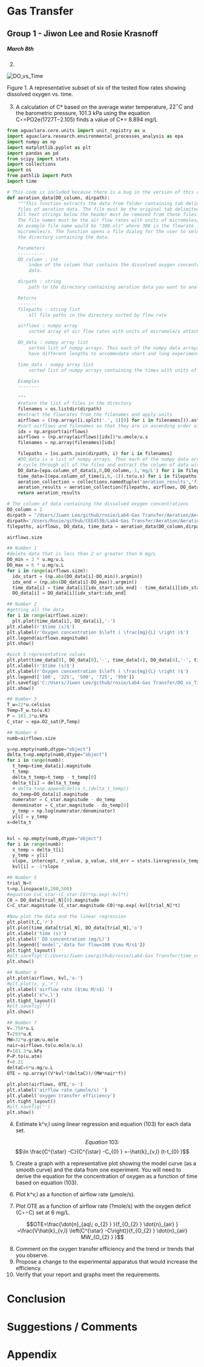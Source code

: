 # Gas Transfer
## Group 1 - Jiwon Lee and Rosie Krasnoff
##### March 8th

2.
![DO_vs_Time](https://github.com/rosiekrasnoff/CEE4530/blob/master/Lab4-Gas%20Transfer/DO_vs_Time.png?raw=true)

Figure 1. A representative subset of six of the tested flow rates showing dissolved oxygen vs. time.

3. A calculation of C* based on the average water temperature, $22^\circ C$ and the barometric pressure, 101.3 kPa using the equation C⋆=PO2e(1727T−2.105) finds a value of C*= 8.894 mg/L

``` python
from aguaclara.core.units import unit_registry as u
import aguaclara.research.environmental_processes_analysis as epa
import numpy as np
import matplotlib.pyplot as plt
import pandas as pd
from scipy import stats
import collections
import os
from pathlib import Path
import time

# This code is included because there is a bug in the version of this code that is in epa.
def aeration_data(DO_column, dirpath):
    """This function extracts the data from folder containing tab delimited
    files of aeration data. The file must be the original tab delimited file.
    All text strings below the header must be removed from these files.
    The file names must be the air flow rates with units of micromoles/s.
    An example file name would be "300.xls" where 300 is the flowrate in
    micromoles/s. The function opens a file dialog for the user to select
    the directory containing the data.

    Parameters
    ----------
    DO_column : int
        index of the column that contains the dissolved oxygen concentration
        data.

    dirpath : string
        path to the directory containing aeration data you want to analyze

    Returns
    -------
    filepaths : string list
        all file paths in the directory sorted by flow rate

    airflows : numpy array
        sorted array of air flow rates with units of micromole/s attached

    DO_data : numpy array list
        sorted list of numpy arrays. Thus each of the numpy data arrays can
        have different lengths to accommodate short and long experiments

    time_data : numpy array list
        sorted list of numpy arrays containing the times with units of seconds

    Examples
    --------

    """
    #return the list of files in the directory
    filenames = os.listdir(dirpath)
    #extract the flowrates from the filenames and apply units
    airflows = ((np.array([i.split('.', 1)[0] for i in filenames])).astype(np.float32))
    #sort airflows and filenames so that they are in ascending order of flow rates
    idx = np.argsort(airflows)
    airflows = (np.array(airflows)[idx])*u.umole/u.s
    filenames = np.array(filenames)[idx]

    filepaths = [os.path.join(dirpath, i) for i in filenames]
    #DO_data is a list of numpy arrays. Thus each of the numpy data arrays can have different lengths to accommodate short and long experiments
    # cycle through all of the files and extract the column of data with oxygen concentrations and the times
    DO_data=[epa.column_of_data(i,0,DO_column,-1,'mg/L') for i in filepaths]
    time_data=[(epa.column_of_time(i,0,-1)).to(u.s) for i in filepaths]
    aeration_collection = collections.namedtuple('aeration_results','filepaths airflows DO_data time_data')
    aeration_results = aeration_collection(filepaths, airflows, DO_data, time_data)
    return aeration_results

# The column of data containing the dissolved oxygen concentrations
DO_column = 2
dirpath = "/Users/Jiwon Lee/github/rosie/Lab4-Gas Transfer/Aeration/Aeration"
dirpath='/Users/Rosie/github/CEE4530/Lab4-Gas Transfer/Aeration/Aeration/'
filepaths, airflows, DO_data, time_data = aeration_data(DO_column,dirpath)

airflows.size

## Number 1
#delete data that is less than 2 or greater than 6 mg/L
DO_min = 2 * u.mg/u.L
DO_max = 6 * u.mg/u.L
for i in range(airflows.size):
  idx_start = (np.abs(DO_data[i]-DO_min)).argmin()
  idx_end = (np.abs(DO_data[i]-DO_max)).argmin()
  time_data[i] = time_data[i][idx_start:idx_end] - time_data[i][idx_start]
  DO_data[i] = DO_data[i][idx_start:idx_end]

## Number 2
#getting all the data
for i in range(airflows.size):
  plt.plot(time_data[i], DO_data[i],'-')
plt.xlabel(r'$time (s)$')
plt.ylabel(r'Oxygen concentration $\left ( \frac{mg}{L} \right )$')
plt.legend(airflows.magnitude)
plt.show()

#pick 5 representative values
plt.plot(time_data[0], DO_data[0],'-', time_data[4], DO_data[4],'-', time_data[10], DO_data[10],'-', time_data[15], DO_data[15],'-', time_data[22], DO_data[22],'-')
plt.xlabel(r'$time (s)$')
plt.ylabel(r'Oxygen concentration $\left ( \frac{mg}{L} \right )$')
plt.legend(['100', '225', '500', '725', '950'])
plt.savefig('C:/Users/Jiwon Lee/github/rosie/Lab4-Gas Transfer/DO_vs_Time.png')
plt.show()

## Number 3
T_w=22*u.celsius
Temp=T_w.to(u.K)
P = 101.3*u.kPa
C_star = epa.O2_sat(P,Temp)

## Number 4
numb=airflows.size

y=np.empty(numb,dtype="object")
delta_t=np.empty(numb,dtype="object")
for i in range(numb):
  t_temp=time_data[i].magnitude
  t_temp
  delta_t_temp=t_temp - t_temp[0]
  delta_t[i] = delta_t_temp
  # delta_t=np.append(delta_t,[delta_t_temp])
  do_temp=DO_data[i].magnitude
  numerator = C_star.magnitude - do_temp
  denominator = C_star.magnitude - do_temp[0]
  y_temp = np.log(numerator/denominator)
  y[i] = y_temp
x=delta_t


kvl = np.empty(numb,dtype="object")
for i in range(numb):
  x_temp = delta_t[i]
  y_temp = y[i]
  slope, intercept, r_value, p_value, std_err = stats.linregress(x_temp, y_temp)
  kvl[i] = -1*slope

## Number 5
trial_N=0
t=np.linspace(0,200,500)
#equation C=C_star-(C_star-C0)*np.exp(-kvl*t)
C0 = DO_data[trial_N][0].magnitude
C=C_star.magnitude-(C_star.magnitude-C0)*np.exp(-kvl[trial_N]*t)

#Now plot the data and the linear regression
plt.plot(t,C,'r')
plt.plot(time_data[trial_N], DO_data[trial_N],'o')
plt.xlabel('time (s)')
plt.ylabel(' DO concentration (mg/L)')
plt.legend(['model','data for flow=100 $\mu M/s$'])
plt.tight_layout()
#plt.savefig('C:/Users/Jiwon Lee/github/rosie/Lab4-Gas Transfer/time_vs_C.png')
plt.show()

## Number 6
plt.plot(airflows, kvl,'o-')
#plt.plot(x, y,'r')
plt.xlabel('airflow rate ($\mu M/s$) ')
plt.ylabel('k^v,l')
plt.tight_layout()
#plt.savefig('')
plt.show()

## Number 7
V=.750*u.L
T=293*u.K
MW=32*u.gram/u.mole
nair=airflows.to(u.mole/u.s)
P=101.3*u.kPa
P=P.to(u.atm)
f=0.21
deltaC=6*u.mg/u.L
OTE = np.array((V*kvl*(deltaC))/(MW*nair*f))

plt.plot(airflows, OTE,'o-')
plt.xlabel('airflow rate (μmole/s) ')
plt.ylabel('oxygen transfer efficiency')
plt.tight_layout()
#plt.savefig('')
plt.show()

```

4. Estimate k^v,l using linear regression and equation (103) for each data set.

$$Equation \; 103:$$
$$\ln \frac{C^{\star} -C}{C^{\star} -C_{0} } =-\hat{k}_{v,l} (t-t_{0} )$$

5. Create a graph with a representative plot showing the model curve (as a smooth curve) and the data from one experiment. You will need to derive the equation for the concentration of oxygen as a function of time based on equation (103).


6. Plot k^v,l as a function of airflow rate (μmole/s).
7. Plot OTE as a function of airflow rate (?mole/s) with the oxygen deficit (C⋆−C) set at 6 mg/L.

$$OTE=\frac{\dot{n}_{aq\; o_{2} } }{f_{O_{2} } \dot{n}_{air} } =\frac{V\hat{k}_{v,l} \left(C^{\star} -C\right)}{f_{O_{2} } \dot{n}_{air} MW_{O_{2} } }$$


8. Comment on the oxygen transfer efficiency and the trend or trends that you observe.
9. Propose a change to the experimental apparatus that would increase the efficiency.
10. Verify that your report and graphs meet the requirements.


# Conclusion

# Suggestions / Comments


# Appendix

``` python

```
